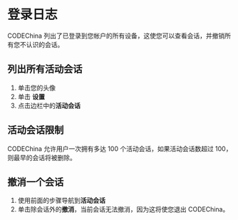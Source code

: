 # 登录日志[](#logs "Permalink")

CODEChina 列出了已登录到您帐户的所有设备，这使您可以查看会话，并撤销所有您不认识的会话。

## 列出所有活动会话[](#listing-all-active-sessions "Permalink")

1.  单击您的头像
2.  单击 **设置**
3.  点击边栏中的**活动会话**

## 活动会话限制[](#active-sessions-limit "Permalink")

CODEChina 允许用户一次拥有多达 100 个活动会话，如果活动会话数超过 100，则最早的会话将被删除。

## 撤消一个会话[](#revoking-a-session "Permalink")

1.  使用前面的步骤导航到**活动会话** 
2.  单击除会话外的**撤消**，当前会话无法撤消，因为这将使您退出 CODEChina。